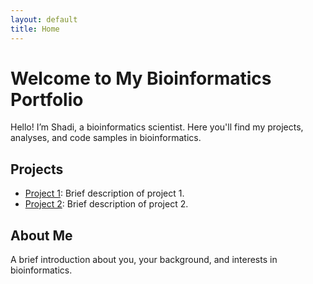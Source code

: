 ```yaml
---
layout: default
title: Home
---
```


# Welcome to My Bioinformatics Portfolio

Hello! I’m Shadi, a bioinformatics scientist. Here you'll find my projects, analyses, and code samples in bioinformatics.

## Projects
- [Project 1](projects/project1.md): Brief description of project 1.
- [Project 2](projects/project2.md): Brief description of project 2.

## About Me
A brief introduction about you, your background, and interests in bioinformatics.
